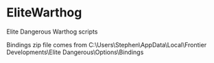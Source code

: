 # EliteWarthog
Elite Dangerous Warthog scripts

Bindings zip file comes from 
C:\Users\Stephen\AppData\Local\Frontier Developments\Elite Dangerous\Options\Bindings
